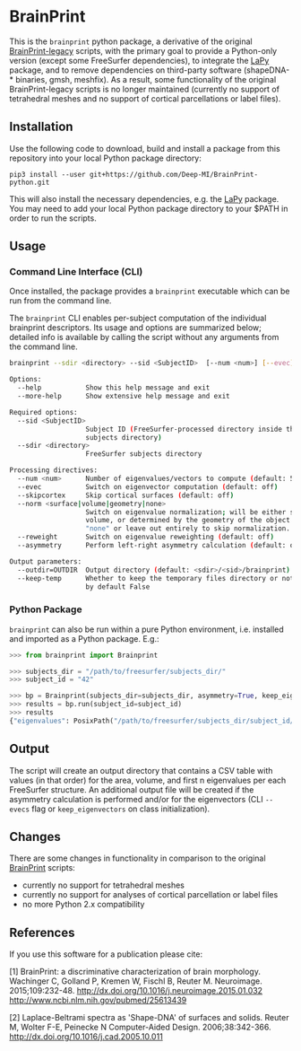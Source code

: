 # BrainPrint

This is the `brainprint` python package, a derivative of the original
[BrainPrint-legacy](https://github.com/Deep-MI/BrainPrint-legacy) scripts,
with the primary goal to provide a Python-only version (except some FreeSurfer dependencies), to integrate the [LaPy](https://github.com/Deep-MI/LaPy) package, and to remove dependencies on third-party software (shapeDNA-* binaries, gmsh, meshfix). As a result, some functionality of the
original BrainPrint-legacy scripts is no longer maintained (currently no
support of tetrahedral meshes and no support of cortical parcellations or
label files).

## Installation

Use the following code to download, build and install a package from this
repository into your local Python package directory:

`pip3 install --user git+https://github.com/Deep-MI/BrainPrint-python.git`

This will also install the necessary dependencies, e.g. the [LaPy](https://github.com/Deep-MI/LaPy)
package. You may need to add your local Python package directory to your $PATH
in order to run the scripts.

## Usage
### Command Line Interface (CLI)

Once installed, the package provides a `brainprint` executable which can be run from the command line.

The `brainprint` CLI enables per-subject computation of the individual brainprint descriptors. Its usage and options are summarized below;
detailed info is available by calling the script without any arguments from the command line.

```sh
brainprint --sdir <directory> --sid <SubjectID>  [--num <num>] [--evec] [--skipcortex] [--norm <surface|volume|geometry|none> ] [--reweight] [--asymmetry] [--outdir <directory>] [--help] [--more-help]

Options:
  --help           Show this help message and exit
  --more-help      Show extensive help message and exit

Required options:
  --sid <SubjectID>
                   Subject ID (FreeSurfer-processed directory inside the
                   subjects directory)
  --sdir <directory>
                   FreeSurfer subjects directory

Processing directives:
  --num <num>      Number of eigenvalues/vectors to compute (default: 50)
  --evec           Switch on eigenvector computation (default: off)
  --skipcortex     Skip cortical surfaces (default: off)
  --norm <surface|volume|geometry|none>
                   Switch on eigenvalue normalization; will be either surface,
                   volume, or determined by the geometry of the object. Use
                   "none" or leave out entirely to skip normalization.
  --reweight       Switch on eigenvalue reweighting (default: off)
  --asymmetry      Perform left-right asymmetry calculation (default: off)

Output parameters:
  --outdir=OUTDIR  Output directory (default: <sdir>/<sid>/brainprint)
  --keep-temp      Whether to keep the temporary files directory or not
                   by default False
```

### Python Package

`brainprint` can also be run within a pure Python environment, i.e. installed and imported as a Python package. E.g.:

```python
>>> from brainprint import Brainprint

>>> subjects_dir = "/path/to/freesurfer/subjects_dir/"
>>> subject_id = "42"

>>> bp = Brainprint(subjects_dir=subjects_dir, asymmetry=True, keep_eigenvectors=True)
>>> results = bp.run(subject_id=subject_id)
>>> results
{"eigenvalues": PosixPath("/path/to/freesurfer/subjects_dir/subject_id/brainprint/subject_id.brainprint.csv"), "eigenvectors": PosixPath("/path/to/freesurfer/subjects_dir/subject_id/brainprint/eigenvectors"), "distances": PosixPath("/path/to/freesurfer/subjects_dir/subject_id/brainprint/subject_id.brainprint.asymmetry.csv")}
```

## Output

The script will create an output directory that contains a CSV table with
values (in that order) for the area, volume, and first n eigenvalues per each
FreeSurfer structure. An additional output file will be created if the
asymmetry calculation is performed and/or for the eigenvectors (CLI `--evecs` flag or `keep_eigenvectors` on class initialization).

## Changes

There are some changes in functionality in comparison to the original [BrainPrint](https://github.com/Deep-MI/BrainPrint-legacy)
scripts:

- currently no support for tetrahedral meshes
- currently no support for analyses of cortical parcellation or label files
- no more Python 2.x compatibility

## References

If you use this software for a publication please cite:

[1] BrainPrint: a discriminative characterization of brain morphology. Wachinger C, Golland P, Kremen W, Fischl B, Reuter M. Neuroimage. 2015;109:232-48. http://dx.doi.org/10.1016/j.neuroimage.2015.01.032 http://www.ncbi.nlm.nih.gov/pubmed/25613439

[2] Laplace-Beltrami spectra as 'Shape-DNA' of surfaces and solids. Reuter M, Wolter F-E, Peinecke N Computer-Aided Design. 2006;38:342-366. http://dx.doi.org/10.1016/j.cad.2005.10.011
